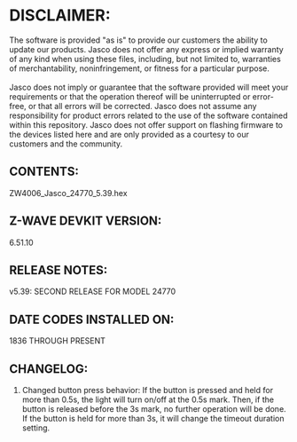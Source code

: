 # DISCLAIMER:
The software is provided "as is" to provide our customers the ability to update our products. Jasco does not offer any express or implied warranty of any kind when using these files, including, but not limited to, warranties of merchantability, noninfringement, or fitness for a particular purpose.<br>
<br>
Jasco does not imply or guarantee that the software provided will meet your requirements or that the operation thereof will be uninterrupted or error-free, or that all errors will be corrected. Jasco does not assume any responsibility for product errors related to the use of the software contained within this repository. Jasco does not offer support on flashing firmware to the devices listed here and are only provided as a courtesy to our customers and the community.

## CONTENTS:
ZW4006_Jasco_24770_5.39.hex

## Z-WAVE DEVKIT VERSION:
6.51.10

## RELEASE NOTES:
v5.39: SECOND RELEASE FOR MODEL 24770

## DATE CODES INSTALLED ON:
1836 THROUGH PRESENT

## CHANGELOG:
1. Changed button press behavior: If the button is pressed and held for more than 0.5s, the light will turn on/off at the 0.5s mark. Then, if the button is released before the 3s mark, no further operation will be done. If the button is held for more than 3s, it will change the timeout duration setting.